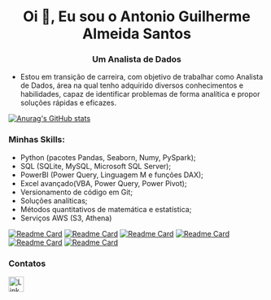 <h1 align="center">Oi 👋, Eu sou o Antonio Guilherme Almeida Santos</h1>
<h3 align="center">Um Analista de Dados</h3>

- Estou em transição de carreira, com objetivo de trabalhar como Analista de Dados, área na qual tenho adquirido diversos conhecimentos e habilidades, capaz de identificar problemas de forma analítica e propor soluções rápidas e eficazes.

[![Anurag's GitHub stats](https://github-readme-stats.vercel.app/api?username=gui-93&show_icons=true&theme=vue-dark)](https://github.com/anuraghazra/github-readme-stats)

### Minhas Skills:

- Python (pacotes Pandas, Seaborn, Numy, PySpark);
- SQL (SQLite, MySQL, Microsoft SQL Server);
- PowerBI (Power Query, Linguagem M e funções DAX);
- Excel avançado(VBA, Power Query, Power Pivot);
- Versionamento de código em Git;
- Soluções analíticas;
- Métodos quantitativos de matemática e estatística;
- Serviços AWS (S3, Athena)

[![Readme Card](https://github-readme-stats.vercel.app/api/pin/?username=gui-93&repo=Projeto-Olist&theme=vue-dark)]([https://github.com/anuraghazra/github-readme-stats](https://github.com/gui-93/Projeto-Olist)) [![Readme Card](https://github-readme-stats.vercel.app/api/pin/?username=gui-93&repo=Rede-Social-YT&theme=vue-dark)](https://github.com/anuraghazra/github-readme-stats) [![Readme Card](https://github-readme-stats.vercel.app/api/pin/?username=gui-93&repo=Restaurante-EBAC&theme=vue-dark)](https://github.com/anuraghazra/github-readme-stats) [![Readme Card](https://github-readme-stats.vercel.app/api/pin/?username=gui-93&repo=E-Gov-Analytics&theme=vue-dark)](https://github.com/anuraghazra/github-readme-stats) [![Readme Card](https://github-readme-stats.vercel.app/api/pin/?username=gui-93&repo=Projeto-SQL&theme=vue-dark)](https://github.com/anuraghazra/github-readme-stats) [![Readme Card](https://github-readme-stats.vercel.app/api/pin/?username=gui-93&repo=Dashboard&theme=vue-dark)](https://github.com/anuraghazra/github-readme-stats)

### Contatos

[<img src='https://img.shields.io/badge/LinkedIn-0077B5?style=for-the-badge&logo=linkedin&logoColor=white' alt='Linkedin' height='30'>](https://www.linkedin.com/in/antonio-guilherme-almeida-santos/)
